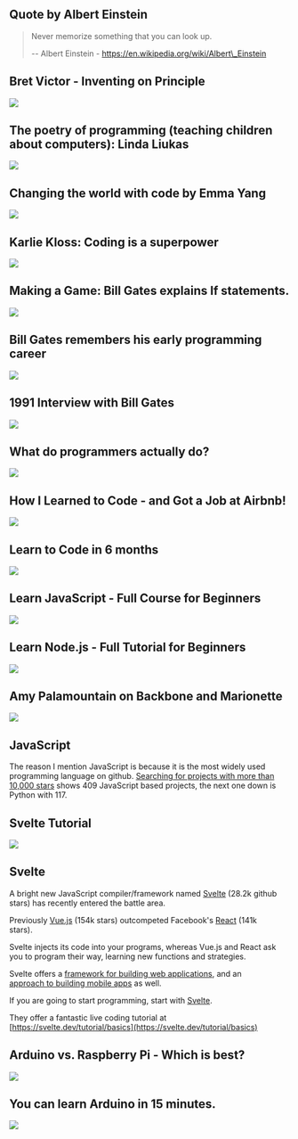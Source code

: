 Quote by Albert Einstein
------------------------

> Never memorize something that you can look up.
> 
> \-- Albert Einstein - https://en.wikipedia.org/wiki/Albert\_Einstein

Bret Victor - Inventing on Principle
------------------------------------

[![](/image/yid-PUv66718DII.jpg)](https://www.youtube.com/watch?v=PUv66718DII)

The poetry of programming (teaching children about computers): Linda Liukas
---------------------------------------------------------------------------

[![](/image/yid--jRREn6ifEQ.jpg)](https://www.youtube.com/watch?v=-jRREn6ifEQ)

Changing the world with code by Emma Yang
-----------------------------------------

[![](/image/yid-ghqSw40pC5s.jpg)](https://www.youtube.com/watch?v=ghqSw40pC5s)

Karlie Kloss: Coding is a superpower
------------------------------------

[![](/image/yid-Bwiln7v0fdc.jpg)](https://www.youtube.com/watch?v=Bwiln7v0fdc)

Making a Game: Bill Gates explains If statements.
-------------------------------------------------

[![](/image/yid-m2Ux2PnJe6E.jpg)](https://www.youtube.com/watch?v=m2Ux2PnJe6E)

Bill Gates remembers his early programming career
-------------------------------------------------

[![](/image/yid-vYXQTrYPenQ.jpg)](https://www.youtube.com/watch?v=vYXQTrYPenQ)

1991 Interview with Bill Gates
------------------------------

[![](/image/yid-6V6Gir1Dyfs.jpg)](https://www.youtube.com/watch?v=6V6Gir1Dyfs)

What do programmers actually do?
--------------------------------

[![](/image/yid-g4a7_HH9Wbg.jpg)](https://www.youtube.com/watch?v=g4a7_HH9Wbg)

How I Learned to Code - and Got a Job at Airbnb!
------------------------------------------------

[![](/image/yid-kXpWLv2o7hs.jpg)](https://www.youtube.com/watch?v=kXpWLv2o7hs)

Learn to Code in 6 months
-------------------------

[![](/image/yid-LCls16Tv8UE.jpg)](https://www.youtube.com/watch?v=LCls16Tv8UE)

Learn JavaScript - Full Course for Beginners
--------------------------------------------

[![](/image/yid-PkZNo7MFNFg.jpg)](https://www.youtube.com/watch?v=PkZNo7MFNFg)

Learn Node.js - Full Tutorial for Beginners
-------------------------------------------

[![](/image/yid-RLtyhwFtXQA.jpg)](https://www.youtube.com/watch?v=RLtyhwFtXQA)

Amy Palamountain on Backbone and Marionette
-------------------------------------------

[![](/image/yid-0o2whtCJw8I.jpg)](https://www.youtube.com/watch?v=0o2whtCJw8I)

JavaScript
----------

The reason I mention JavaScript is because it is the most widely used  
programming language on github. [Searching for projects with more than  
10,000 stars](https://github.com/search?q=stars%3A%3E%3D10000) shows 409 JavaScript based projects, the next one down is  
Python with 117.

Svelte Tutorial
---------------

[![](/image/yid-vhGiGqZ78Rs.jpg)](https://www.youtube.com/watch?v=vhGiGqZ78Rs)

Svelte
------

A bright new JavaScript compiler/framework named [Svelte](https://svelte.dev/) (28.2k github  
stars) has recently entered the battle area.

Previously [Vue.js](https://vuejs.org/) (154k stars) outcompeted Facebook's [React](https://reactjs.org/) (141k  
stars).

Svelte injects its code into your programs, whereas Vue.js and React ask  
you to program their way, learning new functions and strategies.

Svelte offers a [framework for building web applications](https://sapper.svelte.dev/), and an  
[approach to building mobile apps](https://svelte-native.technology/) as well.

If you are going to start programming, start with [Svelte](https://svelte.dev/).

They offer a fantastic live coding tutorial at  
[https://svelte.dev/tutorial/basics](https://svelte.dev/tutorial/basics)

Arduino vs. Raspberry Pi - Which is best?
-----------------------------------------

[![](/image/yid-7vhvnaWUZjE.jpg)](https://www.youtube.com/watch?v=7vhvnaWUZjE)

You can learn Arduino in 15 minutes.
------------------------------------

[![](/image/yid-nL34zDTPkcs.jpg)](https://www.youtube.com/watch?v=nL34zDTPkcs)